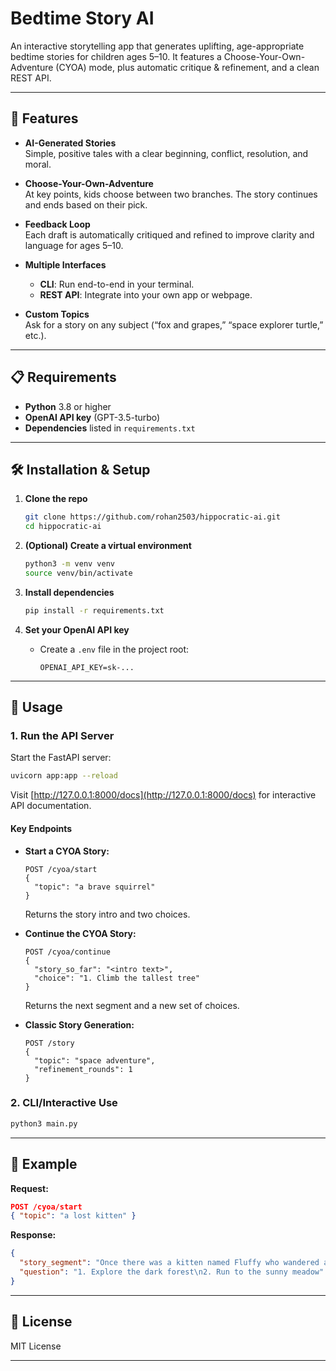 # Bedtime Story AI

An interactive storytelling app that generates uplifting, age-appropriate bedtime stories for children ages 5–10. It features a Choose-Your-Own-Adventure (CYOA) mode, plus automatic critique & refinement, and a clean REST API.

---

## 🚀 Features

- **AI-Generated Stories**  
  Simple, positive tales with a clear beginning, conflict, resolution, and moral.

- **Choose-Your-Own-Adventure**  
  At key points, kids choose between two branches. The story continues and ends based on their pick.

- **Feedback Loop**  
  Each draft is automatically critiqued and refined to improve clarity and language for ages 5–10.

- **Multiple Interfaces**  
  - **CLI**: Run end-to-end in your terminal.  
  - **REST API**: Integrate into your own app or webpage.

- **Custom Topics**  
  Ask for a story on any subject (“fox and grapes,” “space explorer turtle,” etc.).

---

## 📋 Requirements

- **Python** 3.8 or higher  
- **OpenAI API key** (GPT-3.5-turbo)  
- **Dependencies** listed in `requirements.txt`

---

## 🛠 Installation & Setup

1. **Clone the repo**  
   ```bash
   git clone https://github.com/rohan2503/hippocratic-ai.git
   cd hippocratic-ai
   ```

2. **(Optional) Create a virtual environment**  
   ```bash
   python3 -m venv venv
   source venv/bin/activate
   ```

3. **Install dependencies**  
   ```bash
   pip install -r requirements.txt
   ```

4. **Set your OpenAI API key**  
   - Create a `.env` file in the project root:
     ```
     OPENAI_API_KEY=sk-...
     ```

---

## 🚦 Usage

### 1. Run the API Server

Start the FastAPI server:
```bash
uvicorn app:app --reload
```
Visit [http://127.0.0.1:8000/docs](http://127.0.0.1:8000/docs) for interactive API documentation.

#### Key Endpoints

- **Start a CYOA Story:**
  ```
  POST /cyoa/start
  {
    "topic": "a brave squirrel"
  }
  ```
  Returns the story intro and two choices.

- **Continue the CYOA Story:**
  ```
  POST /cyoa/continue
  {
    "story_so_far": "<intro text>",
    "choice": "1. Climb the tallest tree"
  }
  ```
  Returns the next segment and a new set of choices.

- **Classic Story Generation:**
  ```
  POST /story
  {
    "topic": "space adventure",
    "refinement_rounds": 1
  }
  ```

### 2. CLI/Interactive Use

```bash
python3 main.py
```

---

## 🧩 Example

**Request:**
```json
POST /cyoa/start
{ "topic": "a lost kitten" }
```

**Response:**
```json
{
  "story_segment": "Once there was a kitten named Fluffy who wandered away from home. She saw a dark forest and a sunny meadow ahead.",
  "question": "1. Explore the dark forest\n2. Run to the sunny meadow"
}
```

---

## 📝 License

MIT License

---

